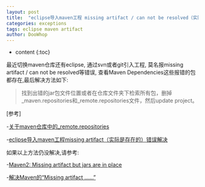 ```yaml
---
layout: post
title:  "eclipse导入maven工程 missing artifact / can not be resolved（实际是存在的)"
categories: exceptions
tags: eclipse maven artifact
author: DooWhop
---
```


* content
{:toc}

 最近切换maven仓库还有eclipse, 通过svn或者git引入工程, 莫名报missing artifact / can not be resolved等错误, 查看Maven Dependencies这些报错的包都存在,最后解决方法如下:




> 找到出错的jar包文件位置或者在仓库文件夹下检索所有包，删掉_maven.repositories和_remote.repositories文件，然后update project。

[参考]

-[关于maven仓库中的_remote.repositories](https://my.oschina.net/yibuliushen/blog/1550292)

-[eclipse导入maven工程missing artifact（实际是存在的）错误解决](https://www.cnblogs.com/zxy500/p/5836044.html)

如果以上方法仍没解决,请参考:

-[Maven2: Missing artifact but jars are in place](https://stackoverflow.com/questions/6111408/maven2-missing-artifact-but-jars-are-in-place)

-[解决Maven的“Missing artifact ……”](https://www.jianshu.com/p/510874e47dea)
